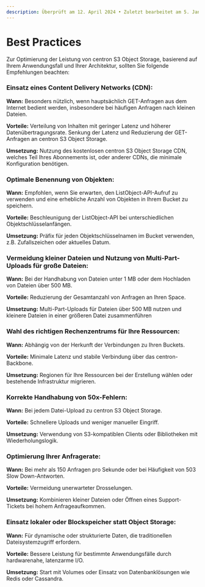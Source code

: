 ```yaml
---
description: Überprüft am 12. April 2024 • Zuletzt bearbeitet am 5. Januar 2025
---
```


# Best Practices

Zur Optimierung der Leistung von centron S3 Object Storage, basierend auf Ihrem Anwendungsfall und Ihrer Architektur, sollten Sie folgende Empfehlungen beachten:



### **Einsatz eines Content Delivery Networks (CDN):**

**Wann:** Besonders nützlich, wenn hauptsächlich GET-Anfragen aus dem Internet bedient werden, insbesondere bei häufigen Anfragen nach kleinen Dateien.

**Vorteile:** Verteilung von Inhalten mit geringer Latenz und höherer Datenübertragungsrate. Senkung der Latenz und Reduzierung der GET-Anfragen an centron S3 Object Storage.

**Umsetzung:** Nutzung des kostenlosen centron S3 Object Storage CDN, welches Teil Ihres Abonnements ist, oder anderer CDNs, die minimale Konfiguration benötigen.



### **Optimale Benennung von Objekten:**

**Wann:** Empfohlen, wenn Sie erwarten, den ListObject-API-Aufruf zu verwenden und eine erhebliche Anzahl von Objekten in Ihrem Bucket zu speichern.

**Vorteile:** Beschleunigung der ListObject-API bei unterschiedlichen Objektschlüsselanfängen.

**Umsetzung:** Präfix für jeden Objektschlüsselnamen im Bucket verwenden, z.B. Zufallszeichen oder aktuelles Datum.



### **Vermeidung kleiner Dateien und Nutzung von Multi-Part-Uploads für große Dateien:**

**Wann:** Bei der Handhabung von Dateien unter 1 MB oder dem Hochladen von Dateien über 500 MB.

**Vorteile:** Reduzierung der Gesamtanzahl von Anfragen an Ihren Space.

**Umsetzung:** Multi-Part-Uploads für Dateien über 500 MB nutzen und kleinere Dateien in einer größeren Datei zusammenführen



### **Wahl des richtigen Rechenzentrums für Ihre Ressourcen:**

**Wann:** Abhängig von der Herkunft der Verbindungen zu Ihren Buckets.

**Vorteile:** Minimale Latenz und stabile Verbindung über das centron-Backbone.

**Umsetzung:** Regionen für Ihre Ressourcen bei der Erstellung wählen oder bestehende Infrastruktur migrieren.



### **Korrekte Handhabung von 50x-Fehlern:**

**Wann:** Bei jedem Datei-Upload zu centron S3 Object Storage.

**Vorteile:** Schnellere Uploads und weniger manueller Eingriff.

**Umsetzung:** Verwendung von S3-kompatiblen Clients oder Bibliotheken mit Wiederholungslogik.



### **Optimierung Ihrer Anfragerate:**

**Wann:** Bei mehr als 150 Anfragen pro Sekunde oder bei Häufigkeit von 503 Slow Down-Antworten.

**Vorteile:** Vermeidung unerwarteter Drosselungen.

**Umsetzung:** Kombinieren kleiner Dateien oder Öffnen eines Support-Tickets bei hohem Anfrageaufkommen.



### **Einsatz lokaler oder Blockspeicher statt Object Storage:**

**Wann:** Für dynamische oder strukturierte Daten, die traditionellen Dateisystemzugriff erfordern.

**Vorteile:** Bessere Leistung für bestimmte Anwendungsfälle durch hardwarenahe, latenzarme I/O.

**Umsetzung:** Start mit Volumes oder Einsatz von Datenbanklösungen wie Redis oder Cassandra.
